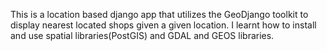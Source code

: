 This is a location based django app that utilizes the GeoDjango toolkit to display nearest located shops given a given location. I learnt how to install and use spatial libraries(PostGIS) and GDAL and GEOS libraries.
